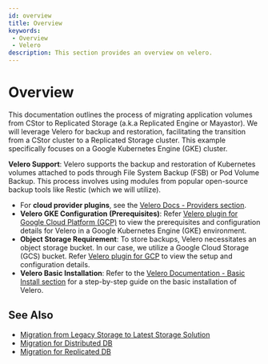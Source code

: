 ```yaml
---
id: overview
title: Overview
keywords:
 - Overview
 - Velero
description: This section provides an overview on velero.
---
```

# Overview

This documentation outlines the process of migrating application volumes from CStor to Replicated Storage (a.k.a Replicated Engine or Mayastor). We will leverage Velero for backup and restoration, facilitating the transition from a CStor cluster to a Replicated Storage cluster. This example specifically focuses on a Google Kubernetes Engine (GKE) cluster.

**Velero Support**: Velero supports the backup and restoration of Kubernetes volumes attached to pods through File System Backup (FSB) or Pod Volume Backup. This process involves using modules from popular open-source backup tools like Restic (which we will utilize).

- For **cloud provider plugins**, see the [Velero Docs - Providers section](https://velero.io/docs/main/supported-providers/).
- **Velero GKE Configuration (Prerequisites)**: Refer [Velero plugin for Google Cloud Platform (GCP)](https://github.com/vmware-tanzu/velero-plugin-for-gcp#setup) to view the prerequisites and configuration details for Velero in a Google Kubernetes Engine (GKE) environment.
- **Object Storage Requirement**: To store backups, Velero necessitates an object storage bucket. In our case, we utilize a Google Cloud Storage (GCS) bucket. Refer [Velero plugin for GCP](https://github.com/vmware-tanzu/velero-plugin-for-gcp#setup) to view the setup and configuration details.
- **Velero Basic Installation**: Refer to the [Velero Documentation - Basic Install section](https://velero.io/docs/v1.11/basic-install/) for a step-by-step guide on the basic installation of Velero.

## See Also

- [Migration from Legacy Storage to Latest Storage Solution](../migration-using-pv-migrate.md)
- [Migration for Distributed DB](../migration-using-velero/migration-for-distributed-db/distributeddb-backup.md)
- [Migration for Replicated DB](../migration-using-velero/migration-for-replicated-db/replicateddb-backup.md)